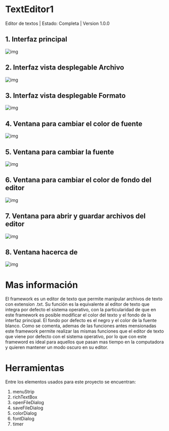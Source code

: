 # TextEditor1
Editor de textos | Estado: Completa | Version 1.0.0

## 1. Interfaz principal
![img](https://github.com/JhonRS1800/TextEditor1/blob/master/1.jpg)

## 2. Interfaz vista desplegable Archivo
![img](https://github.com/JhonRS1800/TextEditor1/blob/master/2.jpg)

## 3. Interfaz vista desplegable Formato
![img](https://github.com/JhonRS1800/TextEditor1/blob/master/3.jpg)

## 4. Ventana para cambiar el color de fuente
![img](https://github.com/JhonRS1800/TextEditor1/blob/master/4.jpg)

## 5. Ventana para cambiar la fuente
![img](https://github.com/JhonRS1800/TextEditor1/blob/master/5.jpg)

## 6. Ventana para cambiar el color de fondo del editor
![img](https://github.com/JhonRS1800/TextEditor1/blob/master/4.jpg)

## 7. Ventana para abrir y guardar archivos del editor
![img](https://github.com/JhonRS1800/TextEditor1/blob/master/6.jpg)

## 8. Ventana hacerca de
![img](https://github.com/JhonRS1800/TextEditor1/blob/master/7.jpg)

# Mas información
El framework es un editor de texto que permite manipular archivos de texto con extension .txt. Su función es la equivalente al editor de texto que integra por defecto el sistema operativo, con la particularidad de que en este framework es posible modificar el color del texto y el fondo de la interfaz principal. El fondo por defecto es el negro y el color de la fuente blanco.
Como se comenta, ademas de las funciones antes mensionadas este framework permite realizar las mismas funciones que el editor de texto que viene por defecto con el sistema operativo, por lo que con este frameword es ideal para aquellos que pasan mas tiempo en la computadora y quieren mantener un modo oscuro en su editor.
  
# Herramientas
Entre los elementos usados para este proyecto se encuentran:
1. menuStrip
2. richTextBox
3. openFileDialog
4. saveFileDialog
5. colorDialog
6. fontDialog
7. timer
